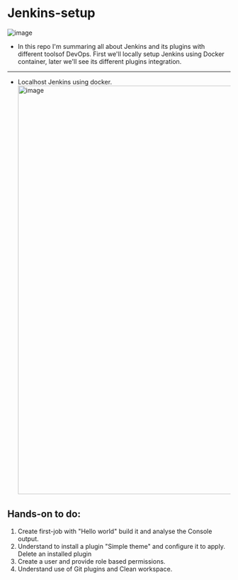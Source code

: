 # Jenkins-setup
![image](https://github.com/user-attachments/assets/505d3f26-8c0e-4f74-8439-3a83ea5ff143)

* In this repo I'm summaring all about Jenkins and its plugins with different toolsof DevOps. First we'll locally setup Jenkins using Docker container, later we'll see its different plugins integration.
---------------

* Localhost Jenkins using docker.
  <img width="922" alt="image" src="https://github.com/user-attachments/assets/4ec4befa-2710-48f4-bd61-f17045d6c20b">

## Hands-on to do:
1. Create first-job with "Hello world" build it and analyse the Console output.
2. Understand to install a plugin "Simple theme" and configure it to apply. Delete an installed plugin
3. Create a user and provide role based permissions.
4. Understand use of Git plugins and Clean workspace.
